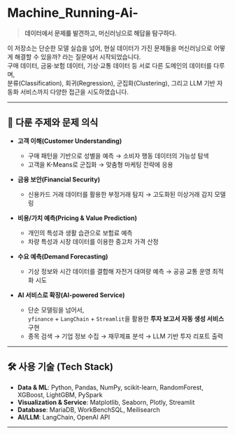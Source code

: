 # Machine_Running-Ai-

> **데이터에서 문제를 발견하고, 머신러닝으로 해답을 탐구하다.**  

이 저장소는 단순한 모델 실습을 넘어, 현실 데이터가 가진 문제들을 머신러닝으로 어떻게 해결할 수 있을까? 라는 질문에서 시작되었습니다.  
구매 데이터, 금융·보험 데이터, 기상·교통 데이터 등 서로 다른 도메인의 데이터를 다루며,  
분류(Classification), 회귀(Regression), 군집화(Clustering), 그리고 LLM 기반 자동화 서비스까지 다양한 접근을 시도하였습니다.

---

## 🎯 다룬 주제와 문제 의식

- **고객 이해(Customer Understanding)**  
  - 구매 패턴을 기반으로 성별을 예측 → 소비자 행동 데이터의 가능성 탐색  
  - 고객을 K-Means로 군집화 → 맞춤형 마케팅 전략에 응용  

- **금융 보안(Financial Security)**  
  - 신용카드 거래 데이터를 활용한 부정거래 탐지 → 고도화된 이상거래 감지 모델링  

- **비용/가치 예측(Pricing & Value Prediction)**  
  - 개인의 특성과 생활 습관으로 보험료 예측  
  - 차량 특성과 시장 데이터를 이용한 중고차 가격 산정  

- **수요 예측(Demand Forecasting)**  
  - 기상 정보와 시간 데이터를 결합해 자전거 대여량 예측 → 공공 교통 운영 최적화 시도  

- **AI 서비스로 확장(AI-powered Service)**  
  - 단순 모델링을 넘어서,  
    `yfinance` + `LangChain` + `Streamlit`을 활용한 **투자 보고서 자동 생성 서비스** 구현  
  - 종목 검색 → 기업 정보 수집 → 재무제표 분석 → LLM 기반 투자 리포트 출력  

---

## 🛠️ 사용 기술 (Tech Stack)

- **Data & ML**: Python, Pandas, NumPy, scikit-learn, RandomForest, XGBoost, LightGBM, PySpark  
- **Visualization & Service**: Matplotlib, Seaborn, Plotly, Streamlit  
- **Database**: MariaDB, WorkBenchSQL, Meilisearch  
- **AI/LLM**: LangChain, OpenAI API  

---


